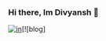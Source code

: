 ### Hi there, Im Divyansh 👋
[![in](https://github.com/acervenky/acervenky/blob/master/assets/in.gif)](https://www.linkedin.com/in/divyansh_604/)[![blog]

